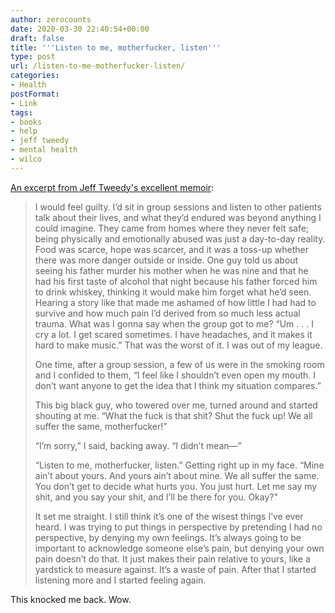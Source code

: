 ```yaml
---
author: zerocounts
date: 2020-03-30 22:40:54+00:00
draft: false
title: '''Listen to me, motherfucker, listen'''
type: post
url: /listen-to-me-motherfucker-listen/
categories:
- Health
postFormat:
- Link
tags:
- books
- help
- jeff tweedy
- mental health
- wilco
---
```


[An excerpt from Jeff Tweedy's excellent memoir](https://www.penguinrandomhouse.com/books/541712/lets-go-so-we-can-get-back-by-jeff-tweedy/9781101985274):

> I would feel guilty. I’d sit in group sessions and listen to other patients talk about their lives, and what they’d endured was beyond anything I could imagine. They came from homes where they never felt safe; being physically and emotionally abused was just a day-to-day reality. Food was scarce, hope was scarcer, and it was a toss-up whether there was more danger outside or inside. One guy told us about seeing his father murder his mother when he was nine and that he had his first taste of alcohol that night because his father forced him to drink whiskey, thinking it would make him forget what he’d seen. Hearing a story like that made me ashamed of how little I had had to survive and how much pain I’d derived from so much less actual trauma. What was I gonna say when the group got to me? “Um . . . I cry a lot. I get scared sometimes. I have headaches, and it makes it hard to make music.” That was the worst of it. I was out of my league.
>
> One time, after a group session, a few of us were in the smoking room and I confided to them, “I feel like I shouldn’t even open my mouth. I don’t want anyone to get the idea that I think my situation compares.”
>
> This big black guy, who towered over me, turned around and started shouting at me. “What the fuck is that shit? Shut the fuck up! We all suffer the same, motherfucker!”
>
> “I’m sorry,” I said, backing away. “I didn’t mean—”
>
> “Listen to me, motherfucker, listen.” Getting right up in my face. “Mine ain’t about yours. And yours ain’t about mine. We all suffer the same. You don’t get to decide what hurts you. You just hurt. Let me say my shit, and you say your shit, and I’ll be there for you. Okay?"
>
> It set me straight. I still think it’s one of the wisest things I’ve ever heard. I was trying to put things in perspective by pretending I had no perspective, by denying my own feelings. It’s always going to be important to acknowledge someone else’s pain, but denying your own pain doesn’t do that. It just makes their pain relative to yours, like a yardstick to measure against. It’s a waste of pain. After that I started listening more and I started feeling again.

This knocked me back. Wow.
